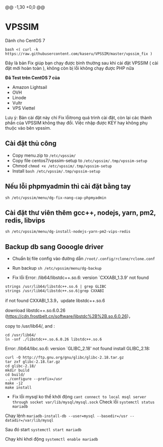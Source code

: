 @@ -1,30 +0,0 @@
# VPSSIM

Dành cho CentOS 7
```
bash <( curl -k https://raw.githubusercontent.com/kaseru/VPSSIM/master/vpssim_fix )
```

Đây là bản Fix giúp bạn chạy được bình thường sau khi cài đặt VPSSIM ( cài đặt mới hoàn toàn ), không còn bị lỗi không chạy được PHP nữa

**Đã Test trên CentOS 7 của**

+ Amazon Lightsail
+ OVH
+ Linode
+ Vultr
+ VPS Viettel

Lưu ý: Bản cài đặt này chỉ Fix lỗitrong quá trình cài đặt, còn lại các thành phần của VPSSIM không thay đổi. Việc nhập được KEY hay không phụ thuộc vào bên vpssim.

## Cài đặt thủ công
- Copy menu.zip to ```/etc/vpssim/```
- Copy file centos7/vpssim-setup to ```/etc/vpssim/.tmp/vpssim-setup```
- Chmod ```chmod +x /etc/vpssim/.tmp/vpssim-setup ```
- Install ```bash /etc/vpssim/.tmp/vpssim-setup```


## Nếu lỗi phpmyadmin thì cài đặt bằng tay

```sh /etc/vpssim/menu/dg-fix-nang-cap-phpmyadmin ```

## Cài đặt thư viên thêm gcc++, nodejs, yarn, pm2, redis, libvips

```sh /etc/vpssim/menu/dg-install-nodejs-yarn-pm2-vips-redis ```

## Backup db sang Gooogle driver

- Chuẩn bị file config vào đường dẫn
```/root/.config/rclone/rclone.conf```

- Run backup
```sh /etc/vpssim/menu/dg-backup ```


- Fix lỗi Error: /lib64/libstdc++.so.6: version `CXXABI_1.3.9' not found
```
strings /usr/lib64/libstdc++.so.6 | grep GLIBC
strings /usr/lib64/libstdc++.so.6|grep CXXABI
```

if not found CXXABI_1.3.9，update libstdc++.so.6

download libstdc++.so.6.0.26 (https://cdn.frostbelt.cn/software/libstdc%2B%2B.so.6.0.26)，

copy to /usr/lib64/, and :
```
cd /usr/lib64/
ln -snf ./libstdc++.so.6.0.26 libstdc++.so.6
```

Error: /lib64/libc.so.6: version `GLIBC_2.18' not found
install GLIBC_2.18:
```
curl -O http://ftp.gnu.org/gnu/glibc/glibc-2.18.tar.gz
tar zxf glibc-2.18.tar.gz
cd glibc-2.18/
mkdir build
cd build/
../configure --prefix=/usr
make -j2
make install
```

- Fix lỗi mysql ko thể khởi động ```cant connect to local msql server through socket var/lib/mysql/mysql.sock```
Check lỗi
```systemctl status mariadb```

Chạy lệnh
```mariadb-install-db --user=mysql --basedir=/usr --datadir=/var/lib/mysql ```

Sau đó start
```systemctl start mariadb```

Chạy khi khơi động
```systemctl enable mariadb```
